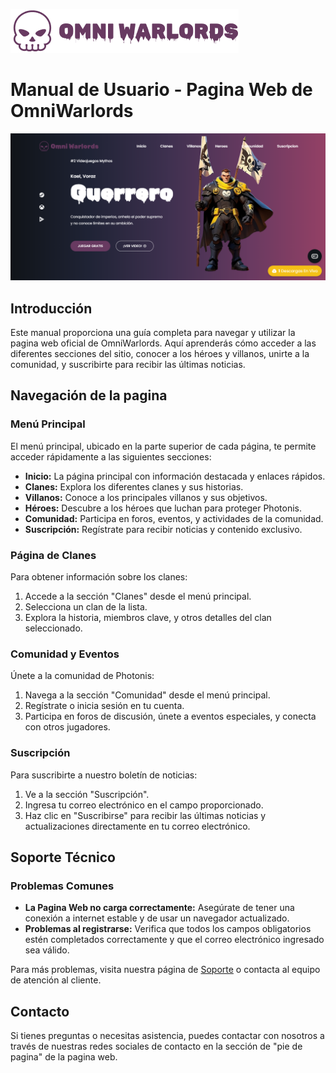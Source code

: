 ![OmniWarlords](/imgs/logo-presentacion.png)

# Manual de Usuario - Pagina Web de OmniWarlords

![Portada OmniWarlords](/imgs/portada.png)

## Introducción

Este manual proporciona una guía completa para navegar y utilizar la pagina web oficial de OmniWarlords. Aquí aprenderás cómo acceder a las diferentes secciones del sitio, conocer a los héroes y villanos, unirte a la comunidad, y suscribirte para recibir las últimas noticias.

## Navegación de la pagina

### Menú Principal

El menú principal, ubicado en la parte superior de cada página, te permite acceder rápidamente a las siguientes secciones:

- **Inicio:** La página principal con información destacada y enlaces rápidos.
- **Clanes:** Explora los diferentes clanes y sus historias.
- **Villanos:** Conoce a los principales villanos y sus objetivos.
- **Héroes:** Descubre a los héroes que luchan para proteger Photonis.
- **Comunidad:** Participa en foros, eventos, y actividades de la comunidad.
- **Suscripción:** Regístrate para recibir noticias y contenido exclusivo.

### Página de Clanes

Para obtener información sobre los clanes:

1. Accede a la sección "Clanes" desde el menú principal.
2. Selecciona un clan de la lista.
3. Explora la historia, miembros clave, y otros detalles del clan seleccionado.

### Comunidad y Eventos

Únete a la comunidad de Photonis:

1. Navega a la sección "Comunidad" desde el menú principal.
2. Regístrate o inicia sesión en tu cuenta.
3. Participa en foros de discusión, únete a eventos especiales, y conecta con otros jugadores.

### Suscripción

Para suscribirte a nuestro boletín de noticias:

1. Ve a la sección "Suscripción".
2. Ingresa tu correo electrónico en el campo proporcionado.
3. Haz clic en "Suscribirse" para recibir las últimas noticias y actualizaciones directamente en tu correo electrónico.

## Soporte Técnico

### Problemas Comunes

- **La Pagina Web no carga correctamente:** Asegúrate de tener una conexión a internet estable y de usar un navegador actualizado.
- **Problemas al registrarse:** Verifica que todos los campos obligatorios estén completados correctamente y que el correo electrónico ingresado sea válido.

Para más problemas, visita nuestra página de [Soporte](#) o contacta al equipo de atención al cliente.

## Contacto

Si tienes preguntas o necesitas asistencia, puedes contactar con nosotros a través de nuestras redes sociales de contacto en la sección de "pie de pagina" de la pagina web.
